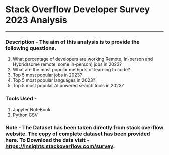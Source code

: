 # Stack Overflow Developer Survey 2023 Analysis

---

### Description - The aim of this analysis is to provide the following questions.
1. What percentage of developers are working Remote, In-person and Hybrid(some remote, some in-person) jobs in 2023?
2. What are the most popular methods of learning to code?
3. Top 5 most popular jobs in 2023?
4. Top 5 most popular languages in 2023?
5. Top 5 most popular AI powered search tools in 2023?

### Tools Used -
1. Jupyter NoteBook
2. Python CSV

### Note - The Dataset has been taken directly from stack overflow website. The copy of complete dataset has been provided here. To Download the data visit - https://insights.stackoverflow.com/survey.